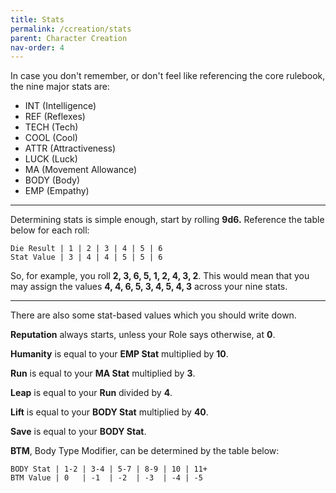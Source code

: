 ```yaml
---
title: Stats
permalink: /ccreation/stats
parent: Character Creation
nav-order: 4
---
```


In case you don't remember, or don't feel like referencing the core rulebook, the nine major stats are:

* INT (Intelligence)
* REF (Reflexes)
* TECH (Tech)
* COOL (Cool)
* ATTR (Attractiveness)
* LUCK (Luck)
* MA (Movement Allowance)
* BODY (Body)
* EMP (Empathy)

---

Determining stats is simple enough, start by rolling **9d6.** Reference the table below for each roll:

```
Die Result | 1 | 2 | 3 | 4 | 5 | 6 
Stat Value | 3 | 4 | 4 | 5 | 5 | 6 
```

So, for example, you roll **2, 3, 6, 5, 1, 2, 4, 3, 2**. This would mean that you may assign the values **4, 4, 6, 5, 3, 4, 5, 4, 3** across your nine stats.

---

There are also some stat-based values which you should write down.

**Reputation** always starts, unless your Role says otherwise, at **0**.

**Humanity** is equal to your **EMP Stat** multiplied by **10**.

**Run** is equal to your **MA Stat** multiplied by **3**.

**Leap** is equal to your **Run** divided by **4**.

**Lift** is equal to your **BODY Stat** multiplied by **40**.

**Save** is equal to your **BODY Stat**.

**BTM**, Body Type Modifier, can be determined by the table below:

```
BODY Stat | 1-2 | 3-4 | 5-7 | 8-9 | 10 | 11+
BTM Value | 0   | -1  | -2  | -3  | -4 | -5 
```
